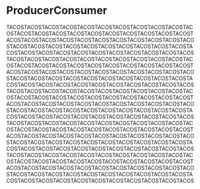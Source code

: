 ProducerConsumer
================
TACOSTACOSTACOSTACOSTACOSTACOSTACOSTACOSTACOSTACOSTACOSTACOSTACOSTACOSTACOSTACOSTACOSTACOSTACOSTACOSTACOSTACOSTACOSTACOSTACOSTACOSTACOSTACOSTACOSTACOSTACOSTACOSTACOSTACOSTACOSTACOSTACOSTACOSTACOSTACOSTACOSTACOSTACOSTACOSTACOSTACOSTACOSTACOSTACOSTACOSTACOSTACOSTACOS
TACOSTACOSTACOSTACOSTACOSTACOSTACOSTACOSTACOSTACOSTACOSTACOSTACOSTACOSTACOSTACOSTACOSTACOSTACOSTACOSTACOSTACOSTACOSTACOSTACOSTACOSTACOSTACOSTACOSTACOSTACOSTACOSTACOSTACOSTACOSTACOSTACOSTACOSTACOSTACOSTACOSTACOSTACOSTACOSTACOSTACOSTACOSTACOSTACOSTACOSTACOSTACOSTACOS
TACOSTACOSTACOSTACOSTACOSTACOSTACOSTACOSTACOSTACOSTACOSTACOSTACOSTACOSTACOSTACOSTACOSTACOSTACOSTACOSTACOSTACOSTACOSTACOSTACOSTACOSTACOSTACOSTACOSTACOSTACOSTACOSTACOSTACOSTACOSTACOSTACOSTACOSTACOSTACOSTACOSTACOSTACOSTACOSTACOSTACOSTACOSTACOSTACOSTACOSTACOSTACOSTACOS
TACOSTACOSTACOSTACOSTACOSTACOSTACOSTACOSTACOSTACOSTACOSTACOSTACOSTACOSTACOSTACOSTACOSTACOSTACOSTACOSTACOSTACOSTACOSTACOSTACOSTACOSTACOSTACOSTACOSTACOSTACOSTACOSTACOSTACOSTACOSTACOSTACOSTACOSTACOSTACOSTACOSTACOSTACOSTACOSTACOSTACOSTACOSTACOSTACOSTACOSTACOSTACOSTACOS
TACOSTACOSTACOSTACOSTACOSTACOSTACOSTACOSTACOSTACOSTACOSTACOSTACOSTACOSTACOSTACOSTACOSTACOSTACOSTACOSTACOSTACOSTACOSTACOSTACOSTACOSTACOSTACOSTACOSTACOSTACOSTACOSTACOSTACOSTACOSTACOSTACOSTACOSTACOSTACOSTACOSTACOSTACOSTACOSTACOSTACOSTACOSTACOSTACOSTACOSTACOSTACOSTACOS
